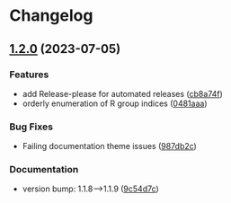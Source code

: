 # Changelog

## [1.2.0](https://github.com/OBrink/RanDepict/compare/1.1.8...v1.2.0) (2023-07-05)


### Features

* add Release-please for automated releases ([cb8a74f](https://github.com/OBrink/RanDepict/commit/cb8a74f7f1d651808c9805a4db02167ded3bafec))
* orderly enumeration of R group indices ([0481aaa](https://github.com/OBrink/RanDepict/commit/0481aaa126d850ded383350c19890efcf0ec4c19))


### Bug Fixes

* Failing documentation theme issues ([987db2c](https://github.com/OBrink/RanDepict/commit/987db2c83b1c06edc6c82525feabc28e8a9dff2c))


### Documentation

* version bump: 1.1.8--&gt;1.1.9 ([9c54d7c](https://github.com/OBrink/RanDepict/commit/9c54d7c269b9b53baedef02e4af67fe218960d3c))

